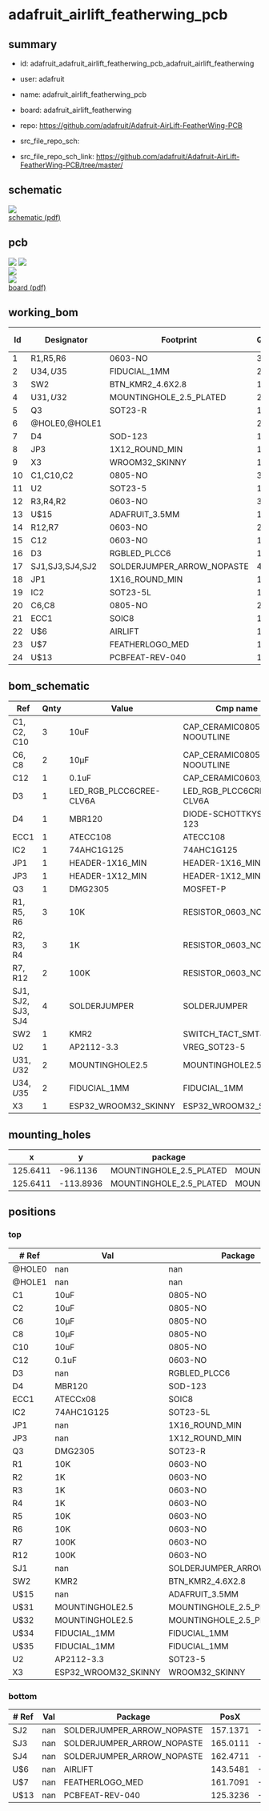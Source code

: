 # adafruit_airlift_featherwing_pcb
 
## summary 
* id: adafruit_adafruit_airlift_featherwing_pcb_adafruit_airlift_featherwing
* user: adafruit
* name: adafruit_airlift_featherwing_pcb
* board: adafruit_airlift_featherwing
* repo: https://github.com/adafruit/Adafruit-AirLift-FeatherWing-PCB



* src_file_repo_sch: 
* src_file_repo_sch_link: https://github.com/adafruit/Adafruit-AirLift-FeatherWing-PCB/tree/master/

## schematic  
![](working_schematic_600.png)  
[schematic (pdf)](working_schematic.pdf)  

## pcb  
![](working_3d_600.png) 
![](working_3d_front_600.png)  
![](working_3d_back_600.png)  
![](working_600.png)  
[board (pdf)](working.pdf)  

## working_bom
| Id | Designator | Footprint | Quantity | Designation | Supplier and ref |  | None | 
| --- | --- | --- | --- | --- | --- | --- | --- | 
| 1 | R1,R5,R6 | 0603-NO | 3 | 10K |  |  | [''] | 
| 2 | U$34,U$35 | FIDUCIAL_1MM | 2 | FIDUCIAL_1MM |  |  | [''] | 
| 3 | SW2 | BTN_KMR2_4.6X2.8 | 1 | KMR2 |  |  | [''] | 
| 4 | U$31,U$32 | MOUNTINGHOLE_2.5_PLATED | 2 | MOUNTINGHOLE2.5 |  |  | [''] | 
| 5 | Q3 | SOT23-R | 1 | DMG2305 |  |  | [''] | 
| 6 | @HOLE0,@HOLE1 |  | 2 |  |  |  | [''] | 
| 7 | D4 | SOD-123 | 1 | MBR120 |  |  | [''] | 
| 8 | JP3 | 1X12_ROUND_MIN | 1 |  |  |  | [''] | 
| 9 | X3 | WROOM32_SKINNY | 1 | ESP32_WROOM32_SKINNY |  |  | [''] | 
| 10 | C1,C10,C2 | 0805-NO | 3 | 10uF |  |  | [''] | 
| 11 | U2 | SOT23-5 | 1 | AP2112-3.3 |  |  | [''] | 
| 12 | R3,R4,R2 | 0603-NO | 3 | 1K |  |  | [''] | 
| 13 | U$15 | ADAFRUIT_3.5MM | 1 |  |  |  | [''] | 
| 14 | R12,R7 | 0603-NO | 2 | 100K |  |  | [''] | 
| 15 | C12 | 0603-NO | 1 | 0.1uF |  |  | [''] | 
| 16 | D3 | RGBLED_PLCC6 | 1 |  |  |  | [''] | 
| 17 | SJ1,SJ3,SJ4,SJ2 | SOLDERJUMPER_ARROW_NOPASTE | 4 |  |  |  | [''] | 
| 18 | JP1 | 1X16_ROUND_MIN | 1 |  |  |  | [''] | 
| 19 | IC2 | SOT23-5L | 1 | 74AHC1G125 |  |  | [''] | 
| 20 | C6,C8 | 0805-NO | 2 | 10µF |  |  | [''] | 
| 21 | ECC1 | SOIC8 | 1 | ATECCx08 |  |  | [''] | 
| 22 | U$6 | AIRLIFT | 1 |  |  |  | [''] | 
| 23 | U$7 | FEATHERLOGO_MED | 1 |  |  |  | [''] | 
| 24 | U$13 | PCBFEAT-REV-040 | 1 |  |  |  | [''] | 


## bom_schematic
| Ref | Qnty | Value | Cmp name | Footprint | Description | Vendor | DNP | 
| --- | --- | --- | --- | --- | --- | --- | --- | 
| C1, C2, C10 | 3 | 10uF | CAP_CERAMIC0805-NOOUTLINE | working:0805-NO |  |  |  | 
| C6, C8 | 2 | 10µF | CAP_CERAMIC0805-NOOUTLINE | working:0805-NO |  |  |  | 
| C12 | 1 | 0.1uF | CAP_CERAMIC0603_NO | working:0603-NO |  |  |  | 
| D3 | 1 | LED_RGB_PLCC6CREE-CLV6A | LED_RGB_PLCC6CREE-CLV6A | working:RGBLED_PLCC6 |  |  |  | 
| D4 | 1 | MBR120 | DIODE-SCHOTTKYSOD-123 | working:SOD-123 |  |  |  | 
| ECC1 | 1 | ATECC108 | ATECC108 | working:SOIC8 |  |  |  | 
| IC2 | 1 | 74AHC1G125 | 74AHC1G125 | working:SOT23-5L |  |  |  | 
| JP1 | 1 | HEADER-1X16_MIN | HEADER-1X16_MIN | working:1X16_ROUND_MIN |  |  |  | 
| JP3 | 1 | HEADER-1X12_MIN | HEADER-1X12_MIN | working:1X12_ROUND_MIN |  |  |  | 
| Q3 | 1 | DMG2305 | MOSFET-P | working:SOT23-R |  |  |  | 
| R1, R5, R6 | 3 | 10K | RESISTOR_0603_NOOUT | working:0603-NO |  |  |  | 
| R2, R3, R4 | 3 | 1K | RESISTOR_0603_NOOUT | working:0603-NO |  |  |  | 
| R7, R12 | 2 | 100K | RESISTOR_0603_NOOUT | working:0603-NO |  |  |  | 
| SJ1, SJ2, SJ3, SJ4 | 4 | SOLDERJUMPER | SOLDERJUMPER | working:SOLDERJUMPER_ARROW_NOPASTE |  |  |  | 
| SW2 | 1 | KMR2 | SWITCH_TACT_SMT4.6X2.8 | working:BTN_KMR2_4.6X2.8 |  |  |  | 
| U2 | 1 | AP2112-3.3 | VREG_SOT23-5 | working:SOT23-5 |  |  |  | 
| U$31, U$32 | 2 | MOUNTINGHOLE2.5 | MOUNTINGHOLE2.5 | working:MOUNTINGHOLE_2.5_PLATED |  |  |  | 
| U$34, U$35 | 2 | FIDUCIAL_1MM | FIDUCIAL_1MM | working:FIDUCIAL_1MM |  |  |  | 
| X3 | 1 | ESP32_WROOM32_SKINNY | ESP32_WROOM32_SKINNY | working:WROOM32_SKINNY |  |  |  | 


## mounting_holes
| x | y | package | value | ref | size | 
| --- | --- | --- | --- | --- | --- | 
| 125.6411 | -96.1136 | MOUNTINGHOLE_2.5_PLATED | MOUNTINGHOLE2.5 | U$31 | m3 | 
| 125.6411 | -113.8936 | MOUNTINGHOLE_2.5_PLATED | MOUNTINGHOLE2.5 | U$32 | m3 | 


## positions
### top
| # Ref | Val | Package | PosX | PosY | Rot | Side | 
| --- | --- | --- | --- | --- | --- | --- | 
| @HOLE0 | nan | nan | 171.3611 | -114.5921 | 0.0 | top | 
| @HOLE1 | nan | nan | 171.3611 | -95.4786 | 0.0 | top | 
| C1 | 10uF | 0805-NO | 145.5801 | -101.4476 | 0.0 | top | 
| C2 | 10uF | 0805-NO | 146.3675 | -98.5139 | 90.0 | top | 
| C6 | 10µF | 0805-NO | 140.2157 | -101.513 | 180.0 | top | 
| C8 | 10µF | 0805-NO | 144.6253 | -98.492 | 90.0 | top | 
| C10 | 10uF | 0805-NO | 145.6309 | -103.4034 | 0.0 | top | 
| C12 | 0.1uF | 0603-NO | 145.6055 | -105.1306 | 0.0 | top | 
| D3 | nan | RGBLED_PLCC6 | 135.2931 | -109.7026 | -90.0 | top | 
| D4 | MBR120 | SOD-123 | 142.8623 | -99.6442 | 90.0 | top | 
| ECC1 | ATECCx08 | SOIC8 | 132.8801 | -102.9716 | -90.0 | top | 
| IC2 | 74AHC1G125 | SOT23-5L | 144.7927 | -111.1758 | -90.0 | top | 
| JP1 | nan | 1X16_ROUND_MIN | 148.5011 | -115.1636 | 180.0 | top | 
| JP3 | nan | 1X12_ROUND_MIN | 153.5811 | -94.8436 | 0.0 | top | 
| Q3 | DMG2305 | SOT23-R | 140.1445 | -98.5774 | 0.0 | top | 
| R1 | 10K | 0603-NO | 145.1991 | -109.0676 | 0.0 | top | 
| R2 | 1K | 0603-NO | 130.3401 | -111.3536 | 0.0 | top | 
| R3 | 1K | 0603-NO | 130.3401 | -109.7026 | 0.0 | top | 
| R4 | 1K | 0603-NO | 130.3401 | -108.0516 | 0.0 | top | 
| R5 | 10K | 0603-NO | 132.4991 | -106.1466 | 0.0 | top | 
| R6 | 10K | 0603-NO | 135.5471 | -106.1466 | 180.0 | top | 
| R7 | 100K | 0603-NO | 139.2936 | -104.1146 | 90.0 | top | 
| R12 | 100K | 0603-NO | 137.8331 | -100.6094 | 90.0 | top | 
| SJ1 | nan | SOLDERJUMPER_ARROW_NOPASTE | 140.1191 | -110.2106 | 90.0 | top | 
| SW2 | KMR2 | BTN_KMR2_4.6X2.8 | 133.0325 | -96.012 | 0.0 | top | 
| U$15 | nan | ADAFRUIT_3.5MM | 135.5471 | -99.2886 | 0.0 | top | 
| U$31 | MOUNTINGHOLE2.5 | MOUNTINGHOLE_2.5_PLATED | 125.6411 | -96.1136 | -90.0 | top | 
| U$32 | MOUNTINGHOLE2.5 | MOUNTINGHOLE_2.5_PLATED | 125.6411 | -113.8936 | -90.0 | top | 
| U$34 | FIDUCIAL_1MM | FIDUCIAL_1MM | 128.8415 | -95.758 | -90.0 | top | 
| U$35 | FIDUCIAL_1MM | FIDUCIAL_1MM | 171.6623 | -111.8546 | -90.0 | top | 
| U2 | AP2112-3.3 | SOT23-5 | 141.9479 | -104.14 | -90.0 | top | 
| X3 | ESP32_WROOM32_SKINNY | WROOM32_SKINNY | 161.2011 | -105.0036 | -90.0 | top | 

### bottom
| # Ref | Val | Package | PosX | PosY | Rot | Side | 
| --- | --- | --- | --- | --- | --- | --- | 
| SJ2 | nan | SOLDERJUMPER_ARROW_NOPASTE | 157.1371 | -97.5106 | 90.0 | bottom | 
| SJ3 | nan | SOLDERJUMPER_ARROW_NOPASTE | 165.0111 | -112.6236 | -90.0 | bottom | 
| SJ4 | nan | SOLDERJUMPER_ARROW_NOPASTE | 162.4711 | -112.6236 | -90.0 | bottom | 
| U$6 | nan | AIRLIFT | 143.5481 | -111.9886 | 180.0 | bottom | 
| U$7 | nan | FEATHERLOGO_MED | 161.7091 | -110.5916 | 180.0 | bottom | 
| U$13 | nan | PCBFEAT-REV-040 | 125.3236 | -101.5111 | 180.0 | bottom | 

